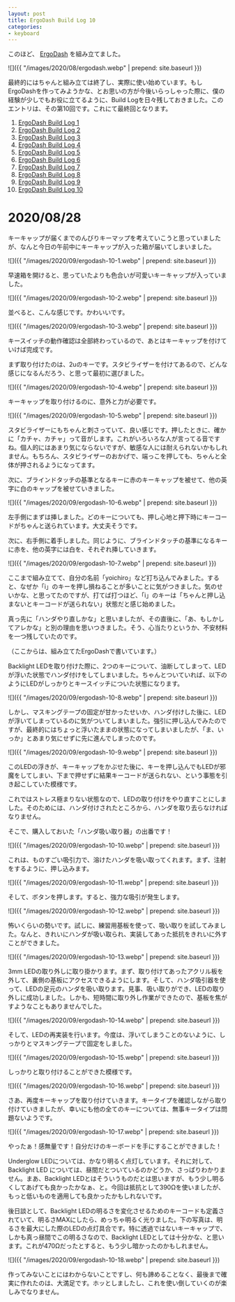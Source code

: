 ```yaml
---
layout: post
title: ErgoDash Build Log 10
categories:
- keyboard
---
```


このほど、 [ErgoDash](https://github.com/omkbd/ErgoDash) を組み立てました。

![]({{ "/images/2020/08/ergodash.webp" | prepend: site.baseurl }})

最終的にはちゃんと組み立ては終了し、実際に使い始めています。もしErgoDashを作ってみようかな、とお思いの方が今後いらっしゃった際に、僕の経験が少しでもお役に立てるように、Build Logを日々残しておきました。このエントリは、その第10回です。これにて最終回となります。

1. [ErgoDash Build Log 1](https://www.eisbahn.jp/yoichiro/2020/08/ergodash_1.html)
2. [ErgoDash Build Log 2](https://www.eisbahn.jp/yoichiro/2020/08/ergodash_2.html)
3. [ErgoDash Build Log 3](https://www.eisbahn.jp/yoichiro/2020/08/ergodash_3.html)
4. [ErgoDash Build Log 4](https://www.eisbahn.jp/yoichiro/2020/09/ergodash_4.html)
5. [ErgoDash Build Log 5](https://www.eisbahn.jp/yoichiro/2020/09/ergodash_5.html)
6. [ErgoDash Build Log 6](https://www.eisbahn.jp/yoichiro/2020/09/ergodash_6.html)
7. [ErgoDash Build Log 7](https://www.eisbahn.jp/yoichiro/2020/09/ergodash_7.html)
8. [ErgoDash Build Log 8](https://www.eisbahn.jp/yoichiro/2020/09/ergodash_8.html)
9. [ErgoDash Build Log 9](https://www.eisbahn.jp/yoichiro/2020/09/ergodash_9.html)
10. [ErgoDash Build Log 10](https://www.eisbahn.jp/yoichiro/2020/09/ergodash_10.html)

# 2020/08/28

キーキャップが届くまでのんびりキーマップを考えていこうと思っていましたが、なんと今日の午前中にキーキャップが入った箱が届いてしまいました。


![]({{ "/images/2020/09/ergodash-10-1.webp" | prepend: site.baseurl }})


早速箱を開けると、思っていたよりも色合いが可愛いキーキャップが入っていました。


![]({{ "/images/2020/09/ergodash-10-2.webp" | prepend: site.baseurl }})


並べると、こんな感じです。かわいいです。


![]({{ "/images/2020/09/ergodash-10-3.webp" | prepend: site.baseurl }})


キースイッチの動作確認は全部終わっているので、あとはキーキャップを付けていけば完成です。

まず取り付けたのは、2uのキーです。スタビライザーを付けてあるので、どんな感じになるんだろう、と思って最初に選びました。


![]({{ "/images/2020/09/ergodash-10-4.webp" | prepend: site.baseurl }})


キーキャップを取り付けるのに、意外と力が必要です。


![]({{ "/images/2020/09/ergodash-10-5.webp" | prepend: site.baseurl }})


スタビライザーにもちゃんと刺さっていて、良い感じです。押したときに、確かに「カチャ、カチャ」って音がします。これがいろいろな人が言ってる音ですね。個人的にはあまり気にならないですが、敏感な人には耐えられないかもしれません。もちろん、スタビライザーのおかげで、端っこを押しても、ちゃんと全体が押されるようになってます。

次に、ブラインドタッチの基準となるキーに赤のキーキャップを被せて、他の英字に白のキャップを被せていきました。


![]({{ "/images/2020/09/ergodash-10-6.webp" | prepend: site.baseurl }})


左手側にまずは挿しました。どのキーについても、押し心地と押下時にキーコードがちゃんと送られています。大丈夫そうです。

次に、右手側に着手しました。同じように、ブラインドタッチの基準になるキーに赤を、他の英字には白を、それぞれ挿していきます。


![]({{ "/images/2020/09/ergodash-10-7.webp" | prepend: site.baseurl }})


ここまで組み立てて、自分の名前「yoichiro」など打ち込んでみました。すると、なぜか「i」のキーを押し損ねることが多いことに気がつきました。気のせいかな、と思ってたのですが、打てば打つほど、「i」のキーは「ちゃんと押し込まないとキーコードが送られない」状態だと感じ始めました。

真っ先に「ハンダやり直しかな」と思いましたが、その直後に、「あ、もしかしてアレかな」と別の理由を思いつきました。そう、心当たりというか、不安材料を一つ残していたのです。

（ここからは、組み立てたErgoDashで書いています。）

Backlight LEDを取り付けた際に、2つのキーについて、油断してしまって、LEDが浮いた状態でハンダ付けをしてしまいました。ちゃんとついていれば、以下のようにLEDがしっかりとキースイッチについた状態になります。


![]({{ "/images/2020/09/ergodash-10-8.webp" | prepend: site.baseurl }})


しかし、マスキングテープの固定が甘かったせいか、ハンダ付けした後に、LEDが浮いてしまっているのに気がついてしまいました。強引に押し込んでみたのですが、最終的にはちょっと浮いたままの状態になってしまいましたが、「ま、いっか」とあまり気にせずに先に進んでしまったのです。


![]({{ "/images/2020/09/ergodash-10-9.webp" | prepend: site.baseurl }})


このLEDの浮きが、キーキャップをかぶせた後に、キーを押し込んでもLEDが邪魔をしてしまい、下まで押せずに結果キーコードが送られない、という事態を引き起こしていた模様です。

これではストレス極まりない状態なので、LEDの取り付けをやり直すことにしました。そのためには、ハンダ付けされたところから、ハンダを取り去らなければなりません。

そこで、購入しておいた「ハンダ吸い取り器」の出番です！


![]({{ "/images/2020/09/ergodash-10-10.webp" | prepend: site.baseurl }})


これは、ものすごい吸引力で、溶けたハンダを吸い取ってくれます。まず、注射をするように、押し込みます。


![]({{ "/images/2020/09/ergodash-10-11.webp" | prepend: site.baseurl }})


そして、ボタンを押します。すると、強力な吸引が発生します。


![]({{ "/images/2020/09/ergodash-10-12.webp" | prepend: site.baseurl }})


怖いくらいの勢いです。試しに、練習用基板を使って、吸い取りを試してみました。なんと、きれいにハンダが吸い取られ、実装してあった抵抗をきれいに外すことができました。


![]({{ "/images/2020/09/ergodash-10-13.webp" | prepend: site.baseurl }})


3mm LEDの取り外しに取り掛かります。まず、取り付けてあったアクリル板を外して、裏側の基板にアクセスできるようにします。そして、ハンダ吸引器を使って、LEDの足元のハンダを吸い取ります。見事、吸い取りができ、LEDの取り外しに成功しました。しかも、短時間に取り外し作業ができたので、基板を焦がすようなこともありませんでした。


![]({{ "/images/2020/09/ergodash-10-14.webp" | prepend: site.baseurl }})


そして、LEDの再実装を行います。今度は、浮いてしまうことのないように、しっかりとマスキングテープで固定をしました。


![]({{ "/images/2020/09/ergodash-10-15.webp" | prepend: site.baseurl }})


しっかりと取り付けることができた模様です。


![]({{ "/images/2020/09/ergodash-10-16.webp" | prepend: site.baseurl }})


さあ、再度キーキャップを取り付けていきます。キータイプを確認しながら取り付けていきましたが、幸いにも他の全てのキーについては、無事キータイプは問題ないようです。


![]({{ "/images/2020/09/ergodash-10-17.webp" | prepend: site.baseurl }})


やったぁ！感無量です！自分だけのキーボードを手にすることができました！

Underglow LEDについては、かなり明るく点灯しています。それに対して、Backlight LED については、昼間だとついているのかどうか、さっぱりわかりません。まあ、Backlight LEDとはそういうものだとは思いますが、もう少し明るくしてあげても良かったかなぁ、と。今回は抵抗として390Ωを使いましたが、もっと低いものを適用しても良かったかもしれないです。

後日談として、Backlight LEDの明るさを変化させるためのキーコードも定義されていて、明るさMAXにしたら、めっちゃ明るく光りました。下の写真は、明るさを最大にした際のLEDの点灯具合です。特に透過ではないキーキャップで、しかも真っ昼間でこの明るさなので、Backlight LEDとしては十分かな、と思います。これが470Ωだったとすると、もう少し暗かったのかもしれません。


![]({{ "/images/2020/09/ergodash-10-18.webp" | prepend: site.baseurl }})


作ってみないことにはわからないことですし、何も諦めることなく、最後まで確実に作れたのは、大満足です。ホッとしましたし、これを使い倒していくのが楽しみでなりません。

